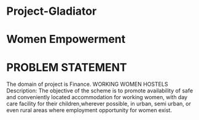 # Project-Gladiator
# Women Empowerment 
# PROBLEM STATEMENT
 The domain of project is Finance. WORKING WOMEN HOSTELS  Description: The objective of the scheme is to promote availability of safe and conveniently located accommodation for working women, with day care facility for their children,wherever possible, in urban, semi urban, or even rural areas where employment opportunity for women exist. 